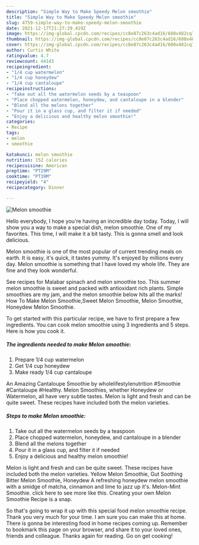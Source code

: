 ```yaml
---
description: "Simple Way to Make Speedy Melon smoothie"
title: "Simple Way to Make Speedy Melon smoothie"
slug: 4759-simple-way-to-make-speedy-melon-smoothie
date: 2021-12-17T21:27:29.419Z
image: https://img-global.cpcdn.com/recipes/cc8e87c263c4ad16/680x482cq70/melon-smoothie-recipe-main-photo.jpg
thumbnail: https://img-global.cpcdn.com/recipes/cc8e87c263c4ad16/680x482cq70/melon-smoothie-recipe-main-photo.jpg
cover: https://img-global.cpcdn.com/recipes/cc8e87c263c4ad16/680x482cq70/melon-smoothie-recipe-main-photo.jpg
author: Curtis White
ratingvalue: 4.7
reviewcount: 44143
recipeingredient:
- "1/4 cup watermelon"
- "1/4 cup honeydew"
- "1/4 cup cantaloupe"
recipeinstructions:
- "Take out all the watermelon seeds by a teaspoon"
- "Place chopped watermelon, honeydew, and cantaloupe in a blender"
- "Blend all the melons together"
- "Pour it in a glass cup, and filter it if needed"
- "Enjoy a delicious and healthy melon smoothie!"
categories:
- Recipe
tags:
- melon
- smoothie

katakunci: melon smoothie 
nutrition: 152 calories
recipecuisine: American
preptime: "PT29M"
cooktime: "PT39M"
recipeyield: "4"
recipecategory: Dinner

---
```



![Melon smoothie](https://img-global.cpcdn.com/recipes/cc8e87c263c4ad16/680x482cq70/melon-smoothie-recipe-main-photo.jpg)

Hello everybody, I hope you're having an incredible day today. Today, I will show you a way to make a special dish, melon smoothie. One of my favorites. This time, I will make it a bit tasty. This is gonna smell and look delicious.

Melon smoothie is one of the most popular of current trending meals on earth. It is easy, it's quick, it tastes yummy. It's enjoyed by millions every day. Melon smoothie is something that I have loved my whole life. They are fine and they look wonderful.

See recipes for Malabar spinach and melon smoothie too. This summer melon smoothie is sweet and packed with antioxidant rich plants. Simple smoothies are my jam, and the melon smoothie below hits all the marks! How To Make Melon Smoothie,Sweet Melon Smoothie, Melon Smoothie, Honeydew Melon Smoothie.


To get started with this particular recipe, we have to first prepare a few ingredients. You can cook melon smoothie using 3 ingredients and 5 steps. Here is how you cook it.

<!--inarticleads1-->

##### The ingredients needed to make Melon smoothie:

1. Prepare 1/4 cup watermelon
1. Get 1/4 cup honeydew
1. Make ready 1/4 cup cantaloupe


An Amazing Cantaloupe Smoothie by wholelifestylenutrition #Smoothie #Cantaloupe #Healthy. Melon Smoothies, whether Honeydew or Watermelon, all have very subtle tastes. Melon is light and fresh and can be quite sweet. These recipes have included both the melon varieties. 

<!--inarticleads2-->

##### Steps to make Melon smoothie:

1. Take out all the watermelon seeds by a teaspoon
1. Place chopped watermelon, honeydew, and cantaloupe in a blender
1. Blend all the melons together
1. Pour it in a glass cup, and filter it if needed
1. Enjoy a delicious and healthy melon smoothie!


Melon is light and fresh and can be quite sweet. These recipes have included both the melon varieties. Yellow Melon Smoothie, Gut Soothing Bitter Melon Smoothie, Honeydew A refreshing honeydew melon smoothie with a smidge of matcha, cinnamon and lime to jazz up it&#39;s. Melon-Mint Smoothie. click here to see more like this. Creating your own Melon Smoothie Recipe is a snap. 

So that's going to wrap it up with this special food melon smoothie recipe. Thank you very much for your time. I am sure you can make this at home. There is gonna be interesting food in home recipes coming up. Remember to bookmark this page on your browser, and share it to your loved ones, friends and colleague. Thanks again for reading. Go on get cooking!
